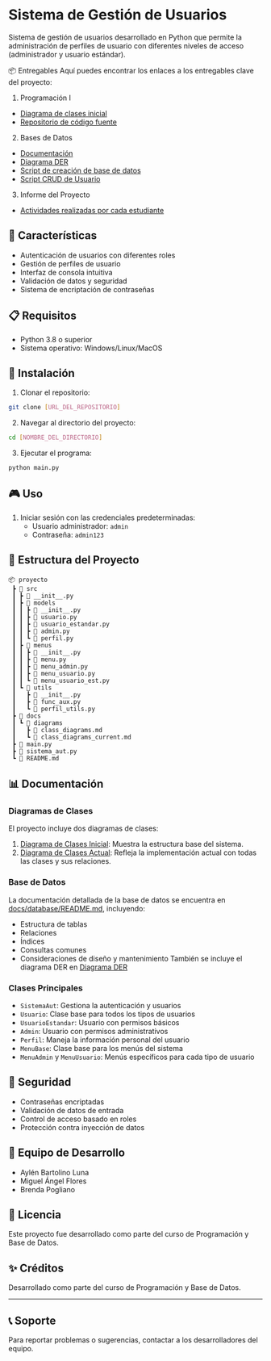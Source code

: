 # Sistema de Gestión de Usuarios

Sistema de gestión de usuarios desarrollado en Python que permite la administración de perfiles de usuario con diferentes niveles de acceso (administrador y usuario estándar).

📦 Entregables
Aquí puedes encontrar los enlaces a los entregables clave del proyecto:

1. Programación I 
 - [Diagrama de clases inicial](docs/diagrams/diagrama_clases.md)
 - [Repositorio de código fuente](https://github.com/ISPC-WEB-2025/ev3_progr_bbdd)
2. Bases de Datos
 - [Documentación](docs/database/README.md)
 - [Diagrama DER](docs/diagrams/diagrama_DER.md)
 - [Script de creación de base de datos](docs/database/scripts/crear_base_datos.sql)
 - [Script CRUD de Usuario](docs/database/scripts/operaciones_crud.sql)
3. Informe del Proyecto
 - [Actividades realizadas por cada estudiante](docs/project/actividades_log.md)

## 🚀 Características

- Autenticación de usuarios con diferentes roles
- Gestión de perfiles de usuario
- Interfaz de consola intuitiva
- Validación de datos y seguridad
- Sistema de encriptación de contraseñas

## 📋 Requisitos

- Python 3.8 o superior
- Sistema operativo: Windows/Linux/MacOS

## 🔧 Instalación

1. Clonar el repositorio:
```bash
git clone [URL_DEL_REPOSITORIO]
```

2. Navegar al directorio del proyecto:
```bash
cd [NOMBRE_DEL_DIRECTORIO]
```

3. Ejecutar el programa:
```bash
python main.py
```

## 🎮 Uso

1. Iniciar sesión con las credenciales predeterminadas:
   - Usuario administrador: `admin`
   - Contraseña: `admin123`

## 📁 Estructura del Proyecto

```
📦 proyecto
 ┣ 📂 src
 ┃ ┣ 📜 __init__.py
 ┃ ┣ 📂 models
 ┃ ┃ ┣ 📜 __init__.py
 ┃ ┃ ┣ 📜 usuario.py
 ┃ ┃ ┣ 📜 usuario_estandar.py
 ┃ ┃ ┣ 📜 admin.py
 ┃ ┃ ┗ 📜 perfil.py
 ┃ ┣ 📂 menus
 ┃ ┃ ┣ 📜 __init__.py
 ┃ ┃ ┣ 📜 menu.py
 ┃ ┃ ┣ 📜 menu_admin.py
 ┃ ┃ ┣ 📜 menu_usuario.py
 ┃ ┃ ┗ 📜 menu_usuario_est.py
 ┃ ┗ 📂 utils
 ┃   ┣ 📜 __init__.py
 ┃   ┣ 📜 func_aux.py
 ┃   ┗ 📜 perfil_utils.py
 ┣ 📂 docs
 ┃ ┗ 📂 diagrams
 ┃   ┣ 📜 class_diagrams.md
 ┃   ┗ 📜 class_diagrams_current.md
 ┣ 📜 main.py
 ┣ 📜 sistema_aut.py
 ┗ 📜 README.md
```

## 📊 Documentación

### Diagramas de Clases

El proyecto incluye dos diagramas de clases:

1. [Diagrama de Clases Inicial](docs/diagrams/diagrama_clases.md): Muestra la estructura base del sistema.
2. [Diagrama de Clases Actual](docs/diagrams/diagrama_clases_actual.md): Refleja la implementación actual con todas las clases y sus relaciones.

### Base de Datos

La documentación detallada de la base de datos se encuentra en [docs/database/README.md](docs/database/README.md), incluyendo:
- Estructura de tablas
- Relaciones
- Índices
- Consultas comunes
- Consideraciones de diseño y mantenimiento
También se incluye el diagrama DER en [Diagrama DER](docs/diagrams/diagrama_DER.md)

### Clases Principales

- `SistemaAut`: Gestiona la autenticación y usuarios
- `Usuario`: Clase base para todos los tipos de usuarios
- `UsuarioEstandar`: Usuario con permisos básicos
- `Admin`: Usuario con permisos administrativos
- `Perfil`: Maneja la información personal del usuario
- `MenuBase`: Clase base para los menús del sistema
- `MenuAdmin` y `MenuUsuario`: Menús específicos para cada tipo de usuario

## 🔐 Seguridad

- Contraseñas encriptadas
- Validación de datos de entrada
- Control de acceso basado en roles
- Protección contra inyección de datos

## 👥 Equipo de Desarrollo

- Aylén Bartolino Luna
- Miguel Ángel Flores
- Brenda Pogliano

## 📝 Licencia

Este proyecto fue desarrollado como parte del curso de Programación y Base de Datos.

## ✨ Créditos

Desarrollado como parte del curso de Programación y Base de Datos.

---

## 📞 Soporte

Para reportar problemas o sugerencias, contactar a los desarrolladores del equipo.


